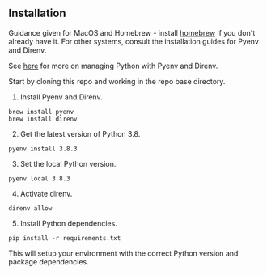 ## Installation
Guidance given for MacOS and Homebrew - install [homebrew](https://brew.sh/) if you
don't already have it. For other systems, consult the installation guides for Pyenv and
Direnv.

See [here](https://www.digitalocean.com/community/tutorials/how-to-manage-python-with-pyenv-and-direnv)
for more on managing Python with Pyenv and Direnv.

Start by cloning this repo and working in the repo base directory.

1. Install Pyenv and Direnv.
```
brew install pyenv
brew install direnv
```
2. Get the latest version of Python 3.8.
```
pyenv install 3.8.3
```
3. Set the local Python version.
```
pyenv local 3.8.3
```
4. Activate direnv.
```
direnv allow
```
5. Install Python dependencies.
```
pip install -r requirements.txt
```

This will setup your environment with the correct Python version and package
dependencies.

